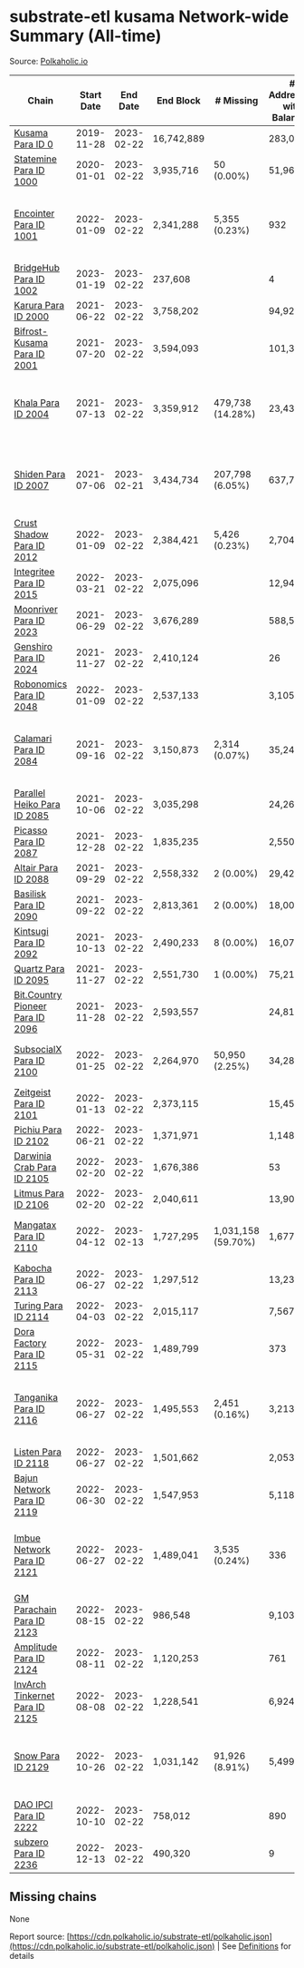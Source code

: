 # substrate-etl kusama Network-wide Summary (All-time)

Source: [Polkaholic.io](https://polkaholic.io)


| Chain            | Start Date | End Date | End Block | # Missing | # Addresses with Balances | Crawling Status |
| ---------------- | ---------- | ---------| --------- | --------- | ------------------------- | --------------- |
| [Kusama Para ID 0](/kusama/0-kusama) | 2019-11-28 | 2023-02-22 | 16,742,889 |   | 283,026 |  |
| [Statemine Para ID 1000](/kusama/1000-statemine) | 2020-01-01 | 2023-02-22 | 3,935,716 | 50 (0.00%) | 51,965 |  |
| [Encointer Para ID 1001](/kusama/1001-encointer) | 2022-01-09 | 2023-02-22 | 2,341,288 | 5,355 (0.23%) | 932 | Only partial index available: Old Decoding issues |
| [BridgeHub Para ID 1002](/kusama/1002-bridgehub) | 2023-01-19 | 2023-02-22 | 237,608 |   | 4 |  |
| [Karura Para ID 2000](/kusama/2000-karura) | 2021-06-22 | 2023-02-22 | 3,758,202 |   | 94,927 |  |
| [Bifrost-Kusama Para ID 2001](/kusama/2001-bifrost-ksm) | 2021-07-20 | 2023-02-22 | 3,594,093 |   | 101,335 |  |
| [Khala Para ID 2004](/kusama/2004-khala) | 2021-07-13 | 2023-02-22 | 3,359,912 | 479,738 (14.28%) | 23,430 | Only partial index available: Old Decoding issues |
| [Shiden Para ID 2007](/kusama/2007-shiden) | 2021-07-06 | 2023-02-21 | 3,434,734 | 207,798 (6.05%) | 637,702 | Only partial index available: Old Decoding issues |
| [Crust Shadow Para ID 2012](/kusama/2012-shadow) | 2022-01-09 | 2023-02-22 | 2,384,421 | 5,426 (0.23%) | 2,704 |  |
| [Integritee Para ID 2015](/kusama/2015-integritee) | 2022-03-21 | 2023-02-22 | 2,075,096 |   | 12,944 |  |
| [Moonriver Para ID 2023](/kusama/2023-moonriver) | 2021-06-29 | 2023-02-22 | 3,676,289 |   | 588,507 |  |
| [Genshiro Para ID 2024](/kusama/2024-genshiro) | 2021-11-27 | 2023-02-22 | 2,410,124 |   | 26 |  |
| [Robonomics Para ID 2048](/kusama/2048-robonomics) | 2022-01-09 | 2023-02-22 | 2,537,133 |   | 3,105 |  |
| [Calamari Para ID 2084](/kusama/2084-calamari) | 2021-09-16 | 2023-02-22 | 3,150,873 | 2,314 (0.07%) | 35,247 | Only partial index available: Archive node unavailable |
| [Parallel Heiko Para ID 2085](/kusama/2085-parallel-heiko) | 2021-10-06 | 2023-02-22 | 3,035,298 |   | 24,261 |  |
| [Picasso Para ID 2087](/kusama/2087-picasso) | 2021-12-28 | 2023-02-22 | 1,835,235 |   | 2,550 |  |
| [Altair Para ID 2088](/kusama/2088-altair) | 2021-09-29 | 2023-02-22 | 2,558,332 | 2 (0.00%) | 29,427 |  |
| [Basilisk Para ID 2090](/kusama/2090-basilisk) | 2021-09-22 | 2023-02-22 | 2,813,361 | 2 (0.00%) | 18,004 |  |
| [Kintsugi Para ID 2092](/kusama/2092-kintsugi) | 2021-10-13 | 2023-02-22 | 2,490,233 | 8 (0.00%) | 16,078 |  |
| [Quartz Para ID 2095](/kusama/2095-quartz) | 2021-11-27 | 2023-02-22 | 2,551,730 | 1 (0.00%) | 75,211 |  |
| [Bit.Country Pioneer Para ID 2096](/kusama/2096-bitcountrypioneer) | 2021-11-28 | 2023-02-22 | 2,593,557 |   | 24,818 |  |
| [SubsocialX Para ID 2100](/kusama/2100-subsocialx) | 2022-01-25 | 2023-02-22 | 2,264,970 | 50,950 (2.25%) | 34,287 | Only partial index available: Onboarding |
| [Zeitgeist Para ID 2101](/kusama/2101-zeitgeist) | 2022-01-13 | 2023-02-22 | 2,373,115 |   | 15,454 |  |
| [Pichiu Para ID 2102](/kusama/2102-pichiu) | 2022-06-21 | 2023-02-22 | 1,371,971 |   | 1,148 |  |
| [Darwinia Crab Para ID 2105](/kusama/2105-crab) | 2022-02-20 | 2023-02-22 | 1,676,386 |   | 53 |  |
| [Litmus Para ID 2106](/kusama/2106-litmus) | 2022-02-20 | 2023-02-22 | 2,040,611 |   | 13,905 |  |
| [Mangatax Para ID 2110](/kusama/2110-mangatax) | 2022-04-12 | 2023-02-13 | 1,727,295 | 1,031,158 (59.70%) | 1,677 | Only partial index available: Onboarding |
| [Kabocha Para ID 2113](/kusama/2113-kabocha) | 2022-06-27 | 2023-02-22 | 1,297,512 |   | 13,236 |  |
| [Turing Para ID 2114](/kusama/2114-turing) | 2022-04-03 | 2023-02-22 | 2,015,117 |   | 7,567 |  |
| [Dora Factory Para ID 2115](/kusama/2115-dorafactory) | 2022-05-31 | 2023-02-22 | 1,489,799 |   | 373 |  |
| [Tanganika Para ID 2116](/kusama/2116-tanganika) | 2022-06-27 | 2023-02-22 | 1,495,553 | 2,451 (0.16%) | 3,213 | Only partial index available: Archive node unavailable |
| [Listen Para ID 2118](/kusama/2118-listen) | 2022-06-27 | 2023-02-22 | 1,501,662 |   | 2,053 |  |
| [Bajun Network Para ID 2119](/kusama/2119-bajun) | 2022-06-30 | 2023-02-22 | 1,547,953 |   | 5,118 |  |
| [Imbue Network Para ID 2121](/kusama/2121-imbue) | 2022-06-27 | 2023-02-22 | 1,489,041 | 3,535 (0.24%) | 336 | Only partial index available: Archive node unavailable |
| [GM Parachain Para ID 2123](/kusama/2123-gm) | 2022-08-15 | 2023-02-22 | 986,548 |   | 9,103 |  |
| [Amplitude Para ID 2124](/kusama/2124-amplitude) | 2022-08-11 | 2023-02-22 | 1,120,253 |   | 761 |  |
| [InvArch Tinkernet Para ID 2125](/kusama/2125-tinkernet) | 2022-08-08 | 2023-02-22 | 1,228,541 |   | 6,924 |  |
| [Snow Para ID 2129](/kusama/2129-snow) | 2022-10-26 | 2023-02-22 | 1,031,142 | 91,926 (8.91%) | 5,499 | Only partial index available: Archive node unavailable |
| [DAO IPCI Para ID 2222](/kusama/2222-daoipci) | 2022-10-10 | 2023-02-22 | 758,012 |   | 890 |  |
| [subzero Para ID 2236](/kusama/2236-subzero) | 2022-12-13 | 2023-02-22 | 490,320 |   | 9 |  |

## Missing chains


None

Report source: [https://cdn.polkaholic.io/substrate-etl/polkaholic.json](https://cdn.polkaholic.io/substrate-etl/polkaholic.json) | See [Definitions](/DEFINITIONS.md) for details
